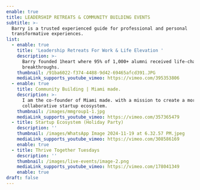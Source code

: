 ```yaml
---
enable: true
title: LEADERSHIP RETREATS & COMMUNITY BUILDING EVENTS
subtitle: >-
  Barry is a trusted experienced guide for professional and personal
  transformative experiences.
list:
  - enable: true
    title: 'Leadership Retreats For Work & Life Elevation '
    description: >-
      Barry founded 1heart where 95% of 1,000+ alumni received life-changing
      breakthroughs.
    thumbnail: /91ba6022-f374-4488-9d42-69465afcd391.JPG
    mediaLink_supports_youtube_vimeo: https://vimeo.com/395353806
  - enable: true
    title: Community Building | Miami made.
    description: >-
      I am the co-founder of Miami made. with a mission to create a more
      collaborative startup ecosystem.
    thumbnail: /images/mmgroup1-1.jpg
    mediaLink_supports_youtube_vimeo: https://vimeo.com/357365479
  - title: Startup Ecosystem (Holiday Party)
    description: ''
    thumbnail: /images/WhatsApp Image 2024-11-19 at 6.32.57 PM.jpeg
    mediaLink_supports_youtube_vimeo: https://vimeo.com/308586169
    enable: true
  - title: Thrive Together Tuesdays
    description: ''
    thumbnail: /images/live-events/image-2.png
    mediaLink_supports_youtube_vimeo: https://vimeo.com/178041349
    enable: true
draft: false
---
```

